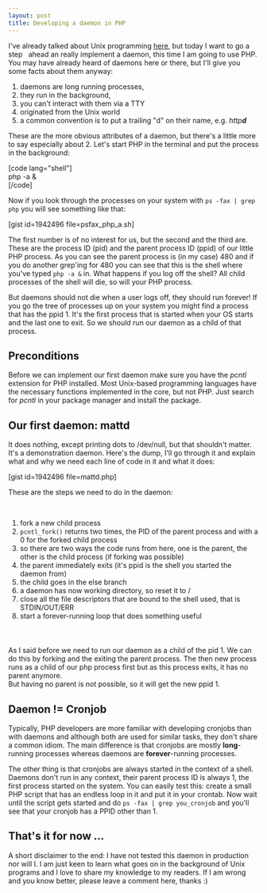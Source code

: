 ```yaml
---
layout: post
title: Developing a daemon in PHP
---
```

<p>I've already talked about Unix programming <a title="Unix programming using Ruby" href="http://thewebdev.de/unix-programming-using-ruby/">here</a>, but today I want to go a step   ahead an really implement a daemon, this time I am going to use PHP. You may have already heard of daemons here or there, but I'll give you some facts about them anyway:</p>
<ol>
<li>daemons are long running processes,</li>
<li>they run in the background,</li>
<li>you can't interact with them via a TTY</li>
<li>originated from the Unix world</li>
<li>a common convention is to put a trailing "d" on their name, e.g. <em>http<strong>d</strong></em></li>
</ol>
<p>These are the more obvious attributes of a daemon, but there's a little more to say especially about 2. Let's start PHP in the terminal and put the process in the background:</p>
<p>[code lang="shell"]<br />
php -a &amp;<br />
[/code]</p>
<p>Now if you look through the processes on your system with <code>ps -fax | grep php</code> you will see something like that:</p>
<p>[gist id=1942496 file=psfax_php_a.sh]</p>
<p>The first number is of no interest for us, but the second and the third are. These are the process ID (pid) and the parent process ID (ppid) of our little PHP process. As you can see the parent process is (in my case) 480 and if you do another grep'ing for 480 you can see that this is the shell where you've typed <code>php -a &</code> in. What happens if you log off the shell? All child processes of the shell will die, so will your PHP process.</p>
<p>But daemons should not die when a user logs off, they should run forever! If you go the tree of processes up on your system you might find a process that has the ppid 1. It's the first process that is started when your OS starts and the last one to exit. So we should run our daemon as a child of that process.</p>
<h2>Preconditions</h2>
<p>Before we can implement our first daemon make sure you have the <em>pcntl</em> extension for PHP installed. Most Unix-based programming languages have the necessary functions implemented in the core, but not PHP. Just search for <em>pcntl</em> in your package manager and install the package.</p>
<h2>Our first daemon: mattd</h2>
<p>It does nothing, except printing dots to /dev/null, but that shouldn't matter. It's a demonstration daemon. Here's the dump, I'll go through it and explain what and why we need each line of code in it and what it does:</p>
<p>[gist id=1942496 file=mattd.php]</p>
<p>These are the steps we need to do in the daemon:</p>
<p>&nbsp;</p>
<ol>
<li>fork a new child process</li>
<li><code>pcntl_fork()</code> returns two times, the PID of the parent process and with a 0 for the forked child process</li>
<li>so there are two ways the code runs from here, one is the parent, the other is the child process (if forking was possible)</li>
<li>the parent immediately exits (it's ppid is the shell you started the daemon from)</li>
<li>the child goes in the else branch</li>
<li>a daemon has now working directory, so reset it to /</li>
<li>close all the file descriptors that are bound to the shell used, that is STDIN/OUT/ERR</li>
<li>start a forever-running loop that does something useful</li>
</ol>
<div><span style="font-size: small;"><span style="line-height: 24px;"><br />
</span></span></div>
<p>As I said before we need to run our daemon as a child of the pid 1. We can do this by forking and the exiting the parent process. The then new process runs as a child of our php process first but as this process exits, it has no parent anymore.<br />
But having no parent is not possible, so it will get the new ppid 1.</p>
<h2>Daemon != Cronjob</h2>
<p>Typically, PHP developers are more familiar with developing cronjobs than with daemons and although both are used for similar tasks, they don't share a common idiom. The main difference is that cronjobs are mostly <strong>long</strong>-running processes whereas daemons are <strong>forever</strong>-running processes.</p>
<p>The other thing is that cronjobs are always started in the context of a shell. Daemons don't run in any context, their parent process ID is always 1, the first process started on the system. You can easily test this: create a small PHP script that has an endless loop in it and put it in your crontab. Now wait until the script gets started and do <code>ps -fax | grep you_cronjob</code> and you'll see that your cronjob has a PPID other than 1.</p>
<h2>That's it for now ...</h2>
<p>A short disclaimer to the end: I have not tested this daemon in production nor will I. I am just keen to learn what goes on in the background of Unix programs and I love to share my knowledge to my readers. If I am wrong and you know better, please leave a comment here, thanks :)</p>
